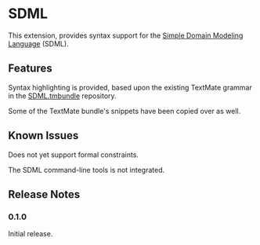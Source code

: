 # SDML

This extension, provides syntax support for the [Simple Domain Modeling Language](https://sdml.io) (SDML).

## Features

Syntax highlighting is provided, based upon the existing TextMate grammar in the [SDML.tmbundle](https://github.com/sdm-lang/SDML.tmbundle) repository. 

Some of the TextMate bundle's snippets have been copied over as well.

## Known Issues

Does not yet support formal constraints.

The SDML command-line tools is not integrated.

## Release Notes

### 0.1.0

Initial release.
